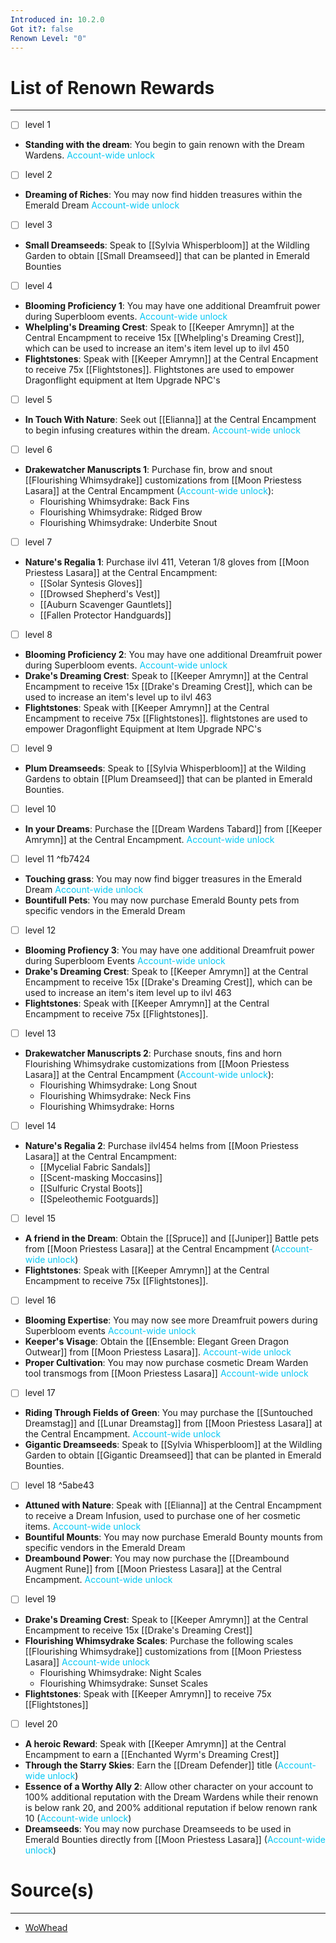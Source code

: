 ```yaml
---
Introduced in: 10.2.0
Got it?: false
Renown Level: "0"
---
```

# List of Renown Rewards
---
- [ ] level 1
- **Standing with the dream**: You begin to gain renown with the Dream Wardens. <span style="color:#06c8f4">Account-wide unlock</span> 

- [ ] level 2
- **Dreaming of Riches**: You may now find hidden treasures within the Emerald Dream <span style="color:#06c8f4">Account-wide unlock</span>

- [ ] level 3
- **Small Dreamseeds**: Speak to [[Sylvia Whisperbloom]] at the Wildling Garden to obtain [[Small Dreamseed]] that can be planted in Emerald Bounties

- [ ] level 4
- **Blooming Proficiency 1**: You may have one additional Dreamfruit power during Superbloom events. <span style="color:#06c8f4">Account-wide unlock</span>
- **Whelpling's Dreaming Crest**: Speak to [[Keeper Amrymn]] at the Central Encampment to receive 15x [[Whelpling's Dreaming Crest]], which can be used to increase an item's item level up to ilvl 450
- **Flightstones**: Speak with [[Keeper Amrymn]] at the Central Encapment to receive 75x [[Flightstones]]. Flightstones are used to empower Dragonflight equipment at Item Upgrade NPC's

- [ ] level 5
- **In Touch With Nature**: Seek out [[Elianna]] at the Central Encampment to begin infusing creatures within the dream. <span style="color:#06c8f4">Account-wide unlock</span>

- [ ] level 6
- **Drakewatcher Manuscripts 1**: Purchase fin, brow and snout [[Flourishing Whimsydrake]] customizations from [[Moon Priestess Lasara]] at the Central Encampment (<span style="color:#06c8f4">Account-wide unlock</span>):
	- Flourishing Whimsydrake: Back Fins
	- Flourishing Whimsydrake: Ridged Brow
	- Flourishing Whimsydrake: Underbite Snout

- [ ] level 7
- **Nature's Regalia 1**: Purchase ilvl 411, Veteran 1/8 gloves from [[Moon Priestess Lasara]] at the Central Encampment:
	- [[Solar Syntesis Gloves]]
	- [[Drowsed Shepherd's Vest]]
	- [[Auburn Scavenger Gauntlets]]
	- [[Fallen Protector Handguards]]

- [ ] level 8
- **Blooming Proficiency 2**: You may have one additional Dreamfruit power during Superbloom events. <span style="color:#06c8f4">Account-wide unlock</span>
- **Drake's Dreaming Crest**: Speak to [[Keeper Amrymn]] at the Central Encampment to receive 15x [[Drake's Dreaming Crest]], which can be used to increase an item's level up to ilvl 463
- **Flightstones**: Speak with [[Keeper Amrymn]] at the Central Encampment to receive 75x [[Flightstones]]. flightstones are used to empower Dragonflight Equipment at Item Upgrade NPC's

- [ ] level 9
- **Plum Dreamseeds**: Speak to [[Sylvia Whisperbloom]] at the Wilding Gardens to obtain [[Plum Dreamseed]] that can be planted in Emerald Bounties.

- [ ] level 10
- **In your Dreams**: Purchase the [[Dream Wardens Tabard]] from [[Keeper Amrymn]] at the Central Encampment. <span style="color:#06c8f4">Account-wide unlock</span>

- [ ] level 11 ^fb7424
- **Touching grass**: You may now find bigger treasures in the Emerald Dream <span style="color:#06c8f4">Account-wide unlock</span>
- **Bountifull Pets**: You may now purchase Emerald Bounty pets from specific vendors in the Emerald Dream

- [ ] level 12
- **Blooming Profiency 3**: You may have one additional Dreamfruit power during Superbloom Events <span style="color:#06c8f4">Account-wide unlock</span>
- **Drake's Dreaming Crest**: Speak to [[Keeper Amrymn]] at the Central Encampment to receive 15x [[Drake's Dreaming Crest]], which can be used to increase an item's item level up to ilvl 463
- **Flightstones**: Speak with [[Keeper Amrymn]] at the Central Encampment to receive 75x [[Flightstones]]. 

- [ ] level 13
- **Drakewatcher Manuscripts 2**: Purchase snouts, fins and horn Flourishing Whimsydrake customizations from [[Moon Priestess Lasara]] at the Central Encampment (<span style="color:#06c8f4">Account-wide unlock</span>):
	- Flourishing Whimsydrake: Long Snout
	- Flourishing Whimsydrake: Neck Fins
	- Flourishing Whimsydrake: Horns

- [ ] level 14
- **Nature's Regalia 2**: Purchase ilvl454 helms from [[Moon Priestess Lasara]] at the Central Encampment:
	- [[Mycelial Fabric Sandals]]
	- [[Scent-masking Moccasins]]
	- [[Sulfuric Crystal Boots]]
	- [[Speleothemic Footguards]]

- [ ] level 15
- **A friend in the Dream**: Obtain the [[Spruce]] and [[Juniper]] Battle pets from [[Moon Priestess Lasara]] at the Central Encampment (<span style="color:#06c8f4">Account-wide unlock</span>)
- **Flightstones**: Speak with [[Keeper Amrymn]] at the Central Encampment to receive 75x [[Flightstones]]. 

- [ ] level 16
- **Blooming Expertise**: You may now see more Dreamfruit powers during Superbloom events <span style="color:#06c8f4">Account-wide unlock</span>
- **Keeper's Visage**: Obtain the [[Ensemble: Elegant Green Dragon Outwear]] from [[Moon Priestess Lasara]]. <span style="color:#06c8f4">Account-wide unlock</span>
- **Proper Cultivation**: You may now purchase cosmetic Dream Warden tool transmogs from [[Moon Priestess Lasara]] <span style="color:#06c8f4">Account-wide unlock</span>

- [ ] level 17
- **Riding Through Fields of Green**: You may purchase the [[Suntouched Dreamstag]] and [[Lunar Dreamstag]] from [[Moon Priestess Lasara]] at the Central Encampment. <span style="color:#06c8f4">Account-wide unlock</span>
- **Gigantic Dreamseeds**: Speak to [[Sylvia Whisperbloom]] at the Wildling Garden to obtain [[Gigantic Dreamseed]] that can be planted in Emerald Bounties.

- [ ] level 18 ^5abe43
- **Attuned with Nature**: Speak with [[Elianna]] at the Central Encampment to receive a Dream Infusion, used to purchase one of her cosmetic items. <span style="color:#06c8f4">Account-wide unlock</span>
- **Bountiful Mounts**: You may now purchase Emerald Bounty mounts from specific vendors in the Emerald Dream
- **Dreambound Power**: You may now purchase the [[Dreambound Augment Rune]] from [[Moon Priestess Lasara]] at the Central Encampment. <span style="color:#06c8f4">Account-wide unlock</span>

- [ ] level 19
- **Drake's Dreaming Crest**: Speak to [[Keeper Amrymn]] at the Central Encampment to receive 15x [[Drake's Dreaming Crest]]
- **Flourishing Whimsydrake Scales**: Purchase the following scales [[Flourishing Whimsydrake]] customizations from [[Moon Priestess Lasara]] <span style="color:#06c8f4">Account-wide unlock</span>
	- Flourishing Whimsydrake: Night Scales
	- Flourishing Whimsydrake: Sunset Scales
- **Flightstones**: Speak with [[Keeper Amrymn]] to receive 75x [[Flightstones]]

- [ ] level 20
- **A heroic Reward**: Speak with [[Keeper Amrymn]] at the Central Encampment to earn a [[Enchanted Wyrm's Dreaming Crest]]
- **Through the Starry Skies**: Earn the [[Dream Defender]] title (<span style="color:#06c8f4">Account-wide unlock</span>)
- **Essence of a Worthy Ally 2**: Allow other character on your account to 100% additional reputation with the Dream Wardens while their renown is below rank 20, and 200% additional reputation if below renown rank 10 (<span style="color:#06c8f4">Account-wide unlock</span>)
- **Dreamseeds**: You may now purchase Dreamseeds to be used in Emerald Bounties directly from [[Moon Priestess Lasara]] (<span style="color:#06c8f4">Account-wide unlock</span>)

# Source(s)
---
- [WoWhead](https://www.wowhead.com/guide/reputation/dream-wardens-renown-rewards)